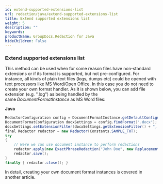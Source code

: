 ```yaml
---
id: extend-supported-extensions-list
url: redaction/java/extend-supported-extensions-list
title: Extend supported extensions list
weight: 5
description: ""
keywords: 
productName: GroupDocs.Redaction for Java
hideChildren: False
---
```

### Extend supported extensions list

This method can be used when for some reason files have non-standard extensions or if its format is supported, but not pre-configured. For instance, all kinds of plain text files (logs, dumps etc) could be opened with text processors like MS Word/Open Office. In this case you do not need to create your own format handler. As it is shown below, you can add file extension (e.g. ".log") as being handled by the same *DocumentFormatInstance* as MS Word files:

**Java**

```csharp
RedactorConfiguration config = DocumentFormatInstance.getDefaultConfiguration();
DocumentFormatConfiguration docxSettings = config.findFormat(".docx");
docxSettings.setExtensionFilter(docxSettings.getExtensionFilter() + ",.txt");
final Redactor redactor = new Redactor(Constants.SAMPLE_TXT);
try 
{
    // Here we can use document instance to perform redactions
    redactor.apply(new ExactPhraseRedaction("John Doe", new ReplacementOptions("[personal]")));
    redactor.save();
}
finally { redactor.close(); }
```

In detail, creating your own document format instances is covered in another article.

